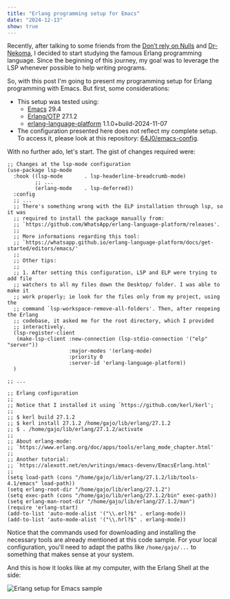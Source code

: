 ```yaml
---
title: "Erlang programming setup for Emacs"
date: "2024-12-13"
show: true
---
```


Recently, after talking to some friends from the [Don’t rely on Nulls](https://www.dontrelynulls.org/) and [Dr-Nekoma](https://github.com/Dr-Nekoma), I decided to start studying the famous Erlang programming language. Since the beginning of this journey, my goal was to leverage the LSP whenever possible to help writing programs.

So, with this post I'm going to present my programming setup for Erlang programming with Emacs. But first, some considerations:

- This setup was tested using:
  - [Emacs](https://www.gnu.org/software/emacs/) 29.4
  - [Erlang/OTP](https://www.erlang.org/downloads) 27.1.2
  - [erlang-language-platform](https://github.com/WhatsApp/erlang-language-platform) 1.1.0+build-2024-11-07
- The configuration presented here does not reflect my complete setup. To access it, please look at this repository: [64J0/emacs-config](https://github.com/64J0/emacs-config).

With no further ado, let's start. The gist of changes required were:

``` emacs-lisp
;; Changes at the lsp-mode configuration
(use-package lsp-mode
  :hook ((lsp-mode       . lsp-headerline-breadcrumb-mode)
         ;; ...
         (erlang-mode    . lsp-deferred))
  :config
  ;; ...
  ;; There's something wrong with the ELP installation through lsp, so it was
  ;; required to install the package manually from:
  ;; `https://github.com/WhatsApp/erlang-language-platform/releases'.
  ;;
  ;; More informations regarding this tool:
  ;; `https://whatsapp.github.io/erlang-language-platform/docs/get-started/editors/emacs/'
  ;;
  ;; Other tips:
  ;;
  ;; 1. After setting this configuration, LSP and ELP were trying to add file
  ;; watchers to all my files down the Desktop/ folder. I was able to make it
  ;; work properly; ie look for the files only from my project, using the
  ;; command `lsp-workspace-remove-all-folders'. Then, after reopeing the Erlang
  ;; codebase, it asked me for the root directory, which I provided
  ;; interactively.
  (lsp-register-client
   (make-lsp-client :new-connection (lsp-stdio-connection '("elp" "server"))
                    :major-modes '(erlang-mode)
                    :priority 0
                    :server-id 'erlang-language-platform))
  )

;; ...

;; Erlang configuration
;;
;; Notice that I installed it using `https://github.com/kerl/kerl';
;;
;; $ kerl build 27.1.2
;; $ kerl install 27.1.2 /home/gajo/lib/erlang/27.1.2
;; $ . /home/gajo/lib/erlang/27.1.2/activate
;;
;; About erlang-mode:
;; `https://www.erlang.org/doc/apps/tools/erlang_mode_chapter.html'
;;
;; Another tutorial:
;; `https://alexott.net/en/writings/emacs-devenv/EmacsErlang.html'
;;
(setq load-path (cons "/home/gajo/lib/erlang/27.1.2/lib/tools-4.1/emacs" load-path))
(setq erlang-root-dir "/home/gajo/lib/erlang/27.1.2")
(setq exec-path (cons "/home/gajo/lib/erlang/27.1.2/bin" exec-path))
(setq erlang-man-root-dir "/home/gajo/lib/erlang/27.1.2/man")
(require 'erlang-start)
(add-to-list 'auto-mode-alist '("\\.erl?$" . erlang-mode))
(add-to-list 'auto-mode-alist '("\\.hrl?$" . erlang-mode))
```

Notice that the commands used for downloading and installing the necessary tools are already mentioned at this code sample. For your local configuration, you'll need to adapt the paths like `/home/gajo/...` to something that makes sense at your system.

And this is how it looks like at my computer, with the Erlang Shell at the side:

![Erlang setup for Emacs sample](/post-images/erlang-setup-for-emacs/sample.png "Erlang setup for Emacs sample")
